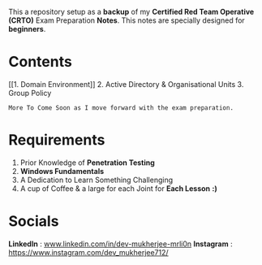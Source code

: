 This a repository setup as a **backup** of my **Certified Red Team Operative** **(CRTO)** Exam Preparation **Notes**. This notes are specially designed for **beginners**.

# Contents
[[1. Domain Environment]]
2. Active Directory & Organisational Units
3. Group Policy 

`More To Come Soon as I move forward with the exam preparation.`

# Requirements
1. Prior Knowledge of **Penetration Testing**
2. **Windows Fundamentals**
3. A Dedication to Learn Something Challenging
4. A cup of Coffee & a large for each Joint for **Each Lesson** **:)**

# Socials
**LinkedIn** : www.linkedin.com/in/dev-mukherjee-mrli0n
**Instagram** : https://www.instagram.com/dev_mukherjee712/
